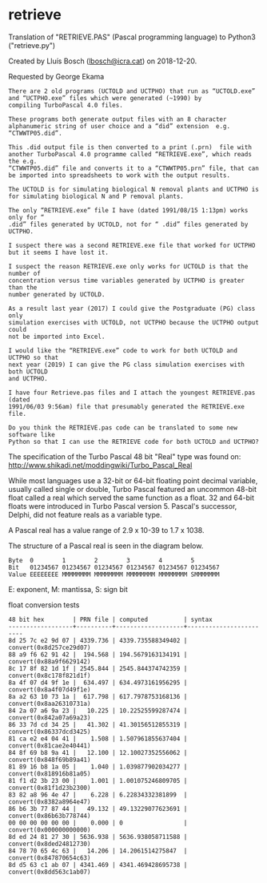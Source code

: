 # retrieve
Translation of "RETRIEVE.PAS" (Pascal programming language) to Python3 ("retrieve.py")

Created by Lluís Bosch (lbosch@icra.cat) on 2018-12-20.

Requested by George Ekama
```
There are 2 old programs (UCTOLD and UCTPHO) that run as “UCTOLD.exe” and “UCTPHO.exe” files which were generated (~1990) by
compiling TurboPascal 4.0 files.

These programs both generate output files with an 8 character alphanumeric string of user choice and a “did” extension  e.g.  “CTWWTP05.did”.

This .did output file is then converted to a print (.prn)  file with another TurboPascal 4.0 programme called “RETRIEVE.exe”, which reads the e.g.
“CTWWTP05.did” file and converts it to a “CTWWTP05.prn” file, that can be imported into spreadsheets to work with the output results.

The UCTOLD is for simulating biological N removal plants and UCTPHO is for simulating biological N and P removal plants.

The only “RETRIEVE.exe” file I have (dated 1991/08/15 1:13pm) works only for “
.did” files generated by UCTOLD, not for “ .did” files generated by UCTPHO.

I suspect there was a second RETRIEVE.exe file that worked for UCTPHO but it seems I have lost it.

I suspect the reason RETRIEVE.exe only works for UCTOLD is that the number of
concentration versus time variables generated by UCTPHO is greater than the
number generated by UCTOLD.

As a result last year (2017) I could give the Postgraduate (PG) class only
simulation exercises with UCTOLD, not UCTPHO because the UCTPHO output could
not be imported into Excel.

I would like the “RETRIEVE.exe” code to work for both UCTOLD and UCTPHO so that
next year (2019) I can give the PG class simulation exercises with both UCTOLD
and UCTPHO.

I have four Retrieve.pas files and I attach the youngest RETRIEVE.pas (dated
1991/06/03 9:56am) file that presumably generated the RETRIEVE.exe  file.

Do you think the RETRIEVE.pas code can be translated to some new software like
Python so that I can use the RETRIEVE code for both UCTOLD and UCTPHO?
```

The specification of the Turbo Pascal 48 bit "Real" type was found on: http://www.shikadi.net/moddingwiki/Turbo_Pascal_Real 

While most languages use a 32-bit or 64-bit floating point decimal variable,
usually called single or double, Turbo Pascal featured an uncommon 48-bit float
called a real which served the same function as a float. 32 and 64-bit floats
were introduced in Turbo Pascal version 5. Pascal's successor, Delphi, did not
feature reals as a variable type.

A Pascal real has a value range of 2.9 x 10-39 to 1.7 x 1038.

The structure of a Pascal real is seen in the diagram below.

```
Byte  0        1        2        3        4        5
Bit   01234567 01234567 01234567 01234567 01234567 01234567
Value EEEEEEEE MMMMMMMM MMMMMMMM MMMMMMMM MMMMMMMM SMMMMMMM
```

E: exponent, M: mantissa, S: sign bit

float conversion tests

```
48 bit hex        | PRN file | computed          | syntax
------------------+----------+-------------------+------------------------
8d 25 7c e2 9d 07 | 4339.736 | 4339.735588349402 | convert(0x8d257ce29d07)
88 a9 f6 62 91 42 |  194.568 | 194.5679163134191 | convert(0x88a9f6629142)
8c 17 8f 82 1d 1f | 2545.844 | 2545.844374742359 | convert(0x8c178f821d1f)
8a 4f 07 d4 9f 1e |  634.497 | 634.4973161956295 | convert(0x8a4f07d49f1e)
8a a2 63 10 73 1a |  617.798 | 617.7978753168136 | convert(0x8aa26310731a)
84 2a 07 a6 9a 23 |   10.225 | 10.22525599287474 | convert(0x842a07a69a23)
86 33 7d cd 34 25 |   41.302 | 41.30156512855319 | convert(0x86337dcd3425)
81 ca e2 e4 04 41 |    1.508 | 1.507961855637404 | convert(0x81cae2e40441)
84 8f 69 b8 9a 41 |   12.100 | 12.10027352556062 | convert(0x848f69b89a41)
81 89 16 b8 1a 05 |    1.040 | 1.039877902034277 | convert(0x818916b81a05)
81 f1 d2 3b 23 00 |    1.001 | 1.001075246809705 | convert(0x81f1d23b2300)
83 82 a8 96 4e 47 |    6.228 | 6.22834332381899  | convert(0x8382a8964e47)
86 b6 3b 77 87 44 |   49.132 | 49.13229077623691 | convert(0x86b63b778744)
00 00 00 00 00 00 |    0.000 | 0                 | convert(0x000000000000)
8d ed 24 81 27 30 | 5636.938 | 5636.938058711588 | convert(0x8ded24812730)
84 78 70 65 4c 63 |   14.206 | 14.2061514275847  | convert(0x847870654c63)
8d d5 63 c1 ab 07 | 4341.469 | 4341.469428695738 | convert(0x8dd563c1ab07)
```

